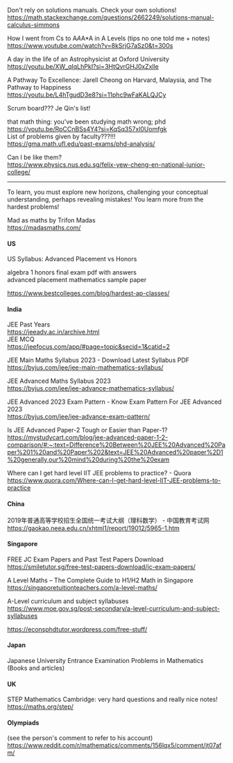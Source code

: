 Don't rely on solutions manuals. Check your own solutions!  
https://math.stackexchange.com/questions/2662249/solutions-manual-calculus-simmons

How I went from Cs to A*A*A*A in A Levels (tips no one told me + notes)  
https://www.youtube.com/watch?v=8kSrjG7aSz0&t=300s

A day in the life of an Astrophysicist at Oxford University  
https://youtu.be/XW_qIqLhPkI?si=3HtQvrGHJ0xZxlle

A Pathway To Excellence: Jarell Cheong on Harvard, Malaysia, and The Pathway to Happiness  
https://youtu.be/L4hTgudD3e8?si=11phc9wFaKALQJCy

Scrum board??? Je Qin's list!

that math thing: you've been studying math wrong; phd  
https://youtu.be/RpCCnBSs4Y4?si=KqSq357xl0Uomfgk  
List of problems given by faculty???!!!  
https://gma.math.ufl.edu/past-exams/phd-analysis/  

Can I be like them?  
https://www.physics.nus.edu.sg/felix-yew-cheng-en-national-junior-college/


__________________________________
To learn, you must explore new horizons, challenging your conceptual understanding, perhaps revealing mistakes! You learn more from the hardest problems!


Mad as maths by Trifon Madas  
https://madasmaths.com/

#### US
US Syllabus: Advanced Placement vs Honors

algebra 1 honors final exam pdf with answers  
advanced placement mathematics sample paper

https://www.bestcolleges.com/blog/hardest-ap-classes/



#### India  
JEE Past Years  
https://jeeadv.ac.in/archive.html  
JEE MCQ  
https://jeefocus.com/app/#page=topic&secid=1&catid=2

JEE Main Maths Syllabus 2023 - Download Latest Syllabus PDF  
https://byjus.com/jee/jee-main-mathematics-syllabus/

JEE Advanced Maths Syllabus 2023  
https://byjus.com/jee/jee-advance-mathematics-syllabus/

JEE Advanced 2023 Exam Pattern - Know Exam Pattern For JEE Advanced 2023  
https://byjus.com/jee/jee-advance-exam-pattern/

Is JEE Advanced Paper-2 Tough or Easier than Paper-1?  
https://mystudycart.com/blog/jee-advanced-paper-1-2-comparison/#:~:text=Difference%20Between%20JEE%20Advanced%20Paper%201%20and%20Paper%202&text=JEE%20Advanced%20paper%2D1%20generally,our%20mind%20during%20the%20exam

Where can I get hard level IIT JEE problems to practice? - Quora  
https://www.quora.com/Where-can-I-get-hard-level-IIT-JEE-problems-to-practice


#### China  
2019年普通高等学校招生全国统一考试大纲（理科数学） - 中国教育考试网  
https://gaokao.neea.edu.cn/xhtml1/report/19012/5965-1.htm



#### Singapore  
FREE JC Exam Papers and Past Test Papers Download  
https://smiletutor.sg/free-test-papers-download/jc-exam-papers/

A Level Maths – The Complete Guide to H1/H2 Math in Singapore  
https://singaporetuitionteachers.com/a-level-maths/

A-Level curriculum and subject syllabuses  
https://www.moe.gov.sg/post-secondary/a-level-curriculum-and-subject-syllabuses

https://econsphdtutor.wordpress.com/free-stuff/

#### Japan  
Japanese University Entrance Examination Problems in Mathematics  
(Books and articles)

#### UK  
STEP Mathematics Cambridge: very hard questions and really nice notes!  
https://maths.org/step/

#### Olympiads  
(see the person's comment to refer to his account)  
https://www.reddit.com/r/mathematics/comments/156lqx5/comment/jt07afm/

